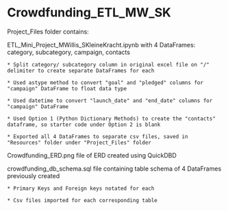 # Crowdfunding_ETL_MW_SK

Project_Files folder contains:
  
  ETL_Mini_Project_MWillis_SKleineKracht.ipynb with 4 DataFrames: category, subcategory, campaign, contacts
  
    * Split category/ subcategory column in original excel file on "/" delimiter to create separate DataFrames for each
    
    * Used astype method to convert "goal" and "pledged" columns for "campaign" DataFrame to float data type
    
    * Used datetime to convert "launch_date" and "end_date" columns for "campaign" DataFrame
    
    * Used Option 1 (Python Dictionary Methods) to create the "contacts" dataframe, so starter code under Option 2 is blank
    
    * Exported all 4 DataFrames to separate csv files, saved in "Resources" folder under "Project_Files" folder

  Crowdfunding_ERD.png file of ERD created using QuickDBD

  crowdfunding_db_schema.sql file containing table schema of 4 DataFrames previously created
  
    * Primary Keys and Foreign keys notated for each
    
    * Csv files imported for each corresponding table
